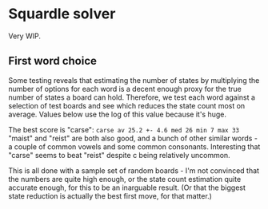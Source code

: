 # Squardle solver

Very WIP.

## First word choice

Some testing reveals that estimating the number of states by multiplying the
number of options for each word is a decent enough proxy for the true number
of states a board can hold. Therefore, we test each word against a selection
of test boards and see which reduces the state count most on average. Values
below use the log of this value because it's huge.

The best score is "carse": `carse av 25.2 +- 4.6 med 26 min 7 max 33`
"maist" and "reist" are both also good, and a bunch of other similar words -
a couple of common vowels and some common consonants. Interesting that "carse"
seems to beat "reist" despite c being relatively uncommon.

This is all done with a sample set of random boards - I'm not convinced that
the numbers are quite high enough, or the state count estimation quite accurate
enough, for this to be an inarguable result. (Or that the biggest state
reduction is actually the best first move, for that matter.)
